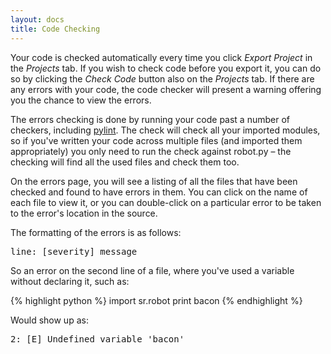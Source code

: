 ```yaml
---
layout: docs
title: Code Checking
---
```

Your code is checked automatically every time you click _Export Project_ in the _Projects_ tab.
If you wish to check code before you export it, you can do so by clicking the _Check Code_ button also on the _Projects_ tab.
If there are any errors with your code, the code checker will present a warning offering you the chance to view the errors.

The errors checking is done by running your code past a number of checkers,
 including [pylint](http://www.logilab.org/project/pylint).
The check will check all your imported modules,
 so if you've written your code across multiple files (and imported them appropriately)
 you only need to run the check against robot.py &ndash; the checking will find all the used files and check them too.

On the errors page, you will see a listing of all the files that have been checked and found to have errors in them.
You can click on the name of each file to view it,
 or you can double-click on a particular error to be taken to the error's location in the source.

The formatting of the errors is as follows:

<pre class="not-code">
line: [severity] message
</pre>

So an error on the second line of a file,
 where you've used a variable without declaring it,
 such as:

{% highlight python %}
import sr.robot
print bacon
{% endhighlight %}

Would show up as:
<pre class="not-code">
2: [E] Undefined variable 'bacon'
</pre>
